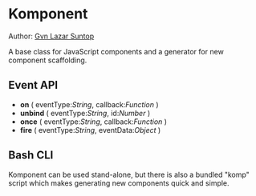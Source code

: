 # Komponent

Author: [Gvn Lazar Suntop](mailto:gavin@gsuntop.com)

A base class for JavaScript components and a generator for new component scaffolding.


## Event API

- **on** ( eventType:*String*, callback:*Function* )
- **unbind** ( eventType:*String*, id:*Number* )
- **once** ( eventType:*String*, callback:*Function* )
- **fire** ( eventType:*String*, eventData:*Object* )

## Bash CLI

Komponent can be used stand-alone, but there is also a bundled "komp" script which makes generating new components quick and simple.
